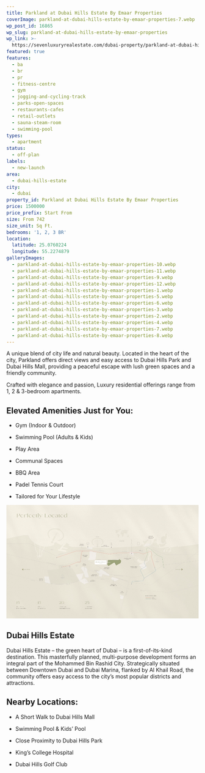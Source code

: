 ```yaml
---
title: Parkland at Dubai Hills Estate By Emaar Properties
coverImage: parkland-at-dubai-hills-estate-by-emaar-properties-7.webp
wp_post_id: 16865
wp_slug: parkland-at-dubai-hills-estate-by-emaar-properties
wp_link: >-
  https://sevenluxuryrealestate.com/dubai-property/parkland-at-dubai-hills-estate-by-emaar-properties/
featured: true
features:
  - ba
  - br
  - pr
  - fitness-centre
  - gym
  - jogging-and-cycling-track
  - parks-open-spaces
  - restaurants-cafes
  - retail-outlets
  - sauna-steam-room
  - swimming-pool
types:
  - apartment
status:
  - off-plan
labels:
  - new-launch
area:
  - dubai-hills-estate
city:
  - dubai
property_id: Parkland at Dubai Hills Estate By Emaar Properties
price: 1500000
price_prefix: Start From
size: From 742
size_unit: Sq Ft.
bedrooms: '1, 2, 3 BR'
location:
  latitude: 25.0760224
  longitude: 55.2274879
galleryImages:
  - parkland-at-dubai-hills-estate-by-emaar-properties-10.webp
  - parkland-at-dubai-hills-estate-by-emaar-properties-11.webp
  - parkland-at-dubai-hills-estate-by-emaar-properties-9.webp
  - parkland-at-dubai-hills-estate-by-emaar-properties-12.webp
  - parkland-at-dubai-hills-estate-by-emaar-properties-1.webp
  - parkland-at-dubai-hills-estate-by-emaar-properties-5.webp
  - parkland-at-dubai-hills-estate-by-emaar-properties-6.webp
  - parkland-at-dubai-hills-estate-by-emaar-properties-3.webp
  - parkland-at-dubai-hills-estate-by-emaar-properties-2.webp
  - parkland-at-dubai-hills-estate-by-emaar-properties-4.webp
  - parkland-at-dubai-hills-estate-by-emaar-properties-7.webp
  - parkland-at-dubai-hills-estate-by-emaar-properties-8.webp
---
```


A unique blend of city life and natural beauty. Located in the heart of the city, Parkland offers direct views and easy access to Dubai Hills Park and Dubai Hills Mall, providing a peaceful escape with lush green spaces and a friendly community.

Crafted with elegance and passion, Luxury residential offerings range from 1, 2 & 3-bedroom apartments.

## **Elevated Amenities Just for You**:

- Gym (Indoor & Outdoor)

- Swimming Pool (Adults & Kids)

- Play Area

- Communal Spaces

- BBQ Area

- Padel Tennis Court

- Tailored for Your Lifestyle

![Parkland at Dubai Hills Estate By Emaar Properties - Seven Luxury Real Estate](images/parkland-at-dubai-hills-estate-by-emaar-properties-1-1000x589.webp)

## **Dubai Hills Estate**

Dubai Hills Estate – the green heart of Dubai – is a first-of-its-kind destination. This masterfully planned, multi-purpose development forms an integral part of the Mohammed Bin Rashid City. Strategically situated between Downtown Dubai and Dubai Marina, flanked by Al Khail Road, the community offers easy access to the city’s most popular districts and attractions.

## **Nearby Locations:**

- A Short Walk to Dubai Hills Mall

- Swimming Pool & Kids’ Pool

- Close Proximity to Dubai Hills Park

- King’s College Hospital

- Dubai Hills Golf Club
